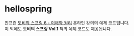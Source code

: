 # hellospring

인프런 [토비의 스프링 6 - 이해와 원리](https://inf.run/7iEsV) 온라인 강의의 예제 코드입니다.  
이 외에도 **토비의 스프링 Vol.1** 책의 예제 코드도 제공됩니다.